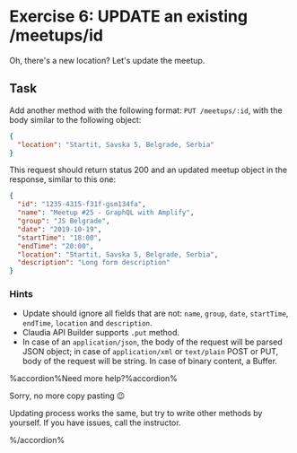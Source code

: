 # Exercise 6: UPDATE an existing /meetups/id

Oh, there's a new location? Let's update the meetup.

## Task

Add another method with the following format: `PUT /meetups/:id`, with the body similar to the following object:

```json
{
  "location": "Startit, Savska 5, Belgrade, Serbia"
}
```

This request should return status 200 and an updated meetup object in the response, similar to this one:

```json
{
  "id": "1235-4315-f31f-gsm134fa",
  "name": "Meetup #25 - GraphQL with Amplify",
  "group": "JS Belgrade",
  "date": "2019-10-19",
  "startTime": "18:00",
  "endTime": "20:00",
  "location": "Startit, Savska 5, Belgrade, Serbia",
  "description": "Long form description"
}
```

### Hints

- Update should ignore all fields that are not: `name`, `group`, `date`, `startTime`, `endTime`, `location` and `description`.
- Claudia API Builder supports `.put` method.
- In case of an `application/json`, the body of the request will be parsed JSON object; in case of `application/xml` or `text/plain` POST or PUT, body of the request will be string. In case of binary content, a Buffer.

%accordion%Need more help?%accordion%

Sorry, no more copy pasting 😉

Updating process works the same, but try to write other methods by yourself.
If you have issues, call the instructor.

%/accordion%